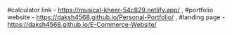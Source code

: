 #calculator link - https://musical-kheer-54c829.netlify.app/  , #portfolio website -  https://daksh4568.github.io/Personal-Portfolio/   , #landing page - https://daksh4568.github.io/E-Commerce-Website/
